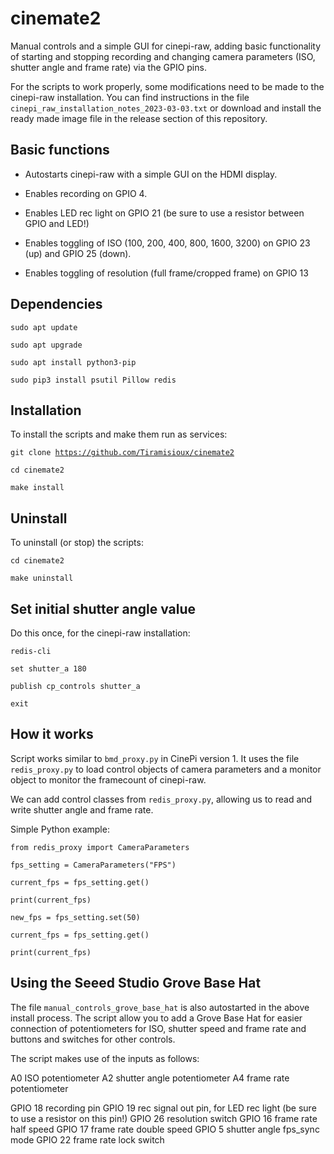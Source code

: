 # cinemate2
Manual controls and a simple GUI for cinepi-raw, adding basic functionality of starting and stopping recording and changing camera parameters (ISO, shutter angle and frame rate) via the GPIO pins.

For the scripts to work properly, some modifications need to be made to the cinepi-raw installation. You can find instructions in the file <code>cinepi_raw_installation_notes_2023-03-03.txt</code> or download and install the ready made image file in the release section of this repository.

## Basic functions

- Autostarts cinepi-raw with a simple GUI on the HDMI display.

- Enables recording on GPIO 4.

- Enables LED rec light on GPIO 21 (be sure to use a resistor between GPIO and LED!)

- Enables toggling of ISO (100, 200, 400, 800, 1600, 3200) on GPIO 23 (up) and GPIO 25 (down). 

- Enables toggling of resolution (full frame/cropped frame) on GPIO 13

## Dependencies
<code>sudo apt update</code>

<code>sudo apt upgrade</code>

<code>sudo apt install python3-pip</code>

<code>sudo pip3 install psutil Pillow redis</code>

## Installation

To install the scripts and make them run as services:

<code>git clone https://github.com/Tiramisioux/cinemate2</code>

<code>cd cinemate2</code>

<code>make install</code>

## Uninstall

To uninstall (or stop) the scripts:

<code>cd cinemate2</code>

<code>make uninstall</code>

## Set initial shutter angle value

Do this once, for the cinepi-raw installation: 

<code>redis-cli</code>

<code>set shutter_a 180</code>

<code>publish cp_controls shutter_a</code>

<code>exit</code> 

## How it works

Script works similar to <code>bmd_proxy.py</code> in CinePi version 1. It uses the file  <code>redis_proxy.py</code> to load control objects of camera parameters and a monitor object to monitor the framecount of cinepi-raw. 

We can add control classes from <code>redis_proxy.py</code>, allowing us to read and write shutter angle and frame rate.

Simple Python example:

<code>from redis_proxy import CameraParameters</code>

<code>fps_setting = CameraParameters("FPS")</code>

<code>current_fps = fps_setting.get()</code>

<code>print(current_fps)</code>

<code>new_fps = fps_setting.set(50)</code>

<code>current_fps = fps_setting.get()</code>

<code>print(current_fps)</code>

## Using the Seeed Studio Grove Base Hat

The file <code>manual_controls_grove_base_hat</code> is also autostarted in the above install process. The script allow you to add a Grove Base Hat for easier connection of potentiometers for ISO, shutter speed and frame rate and buttons and switches for other controls.

The script makes use of the inputs as follows:

A0          ISO potentiometer
A2          shutter angle potentiometer
A4          frame rate potentiometer

GPIO 18     recording pin
GPIO 19     rec signal out pin, for LED rec light (be sure to use a resistor on this pin!)
GPIO 26     resolution switch
GPIO 16     frame rate half speed
GPIO 17     frame rate double speed
GPIO 5      shutter angle fps_sync mode
GPIO 22     frame rate lock switch









